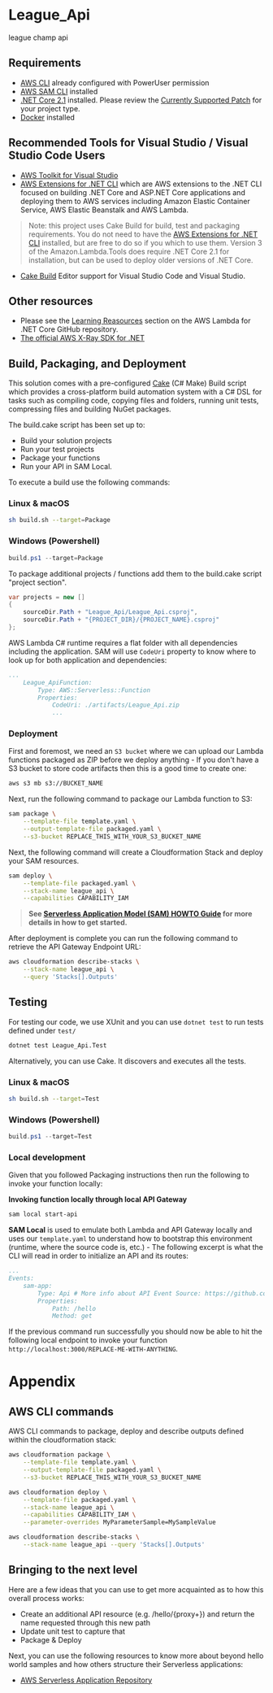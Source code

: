 # League_Api

league champ api

## Requirements

* [AWS CLI](https://aws.amazon.com/cli/) already configured with PowerUser permission
* [AWS SAM CLI](https://github.com/awslabs/aws-sam-local) installed
* [.NET Core 2.1](https://www.microsoft.com/net/download/) installed. Please review the [Currently Supported Patch](https://github.com/aws/aws-lambda-dotnet#version-status) for your project type.
* [Docker](https://www.docker.com/community-edition) installed


## Recommended Tools for Visual Studio / Visual Studio Code Users

* [AWS Toolkit for Visual Studio](https://aws.amazon.com/visualstudio/)
* [AWS Extensions for .NET CLI](https://github.com/aws/aws-extensions-for-dotnet-cli) which are AWS extensions to the .NET CLI focused on building .NET Core and ASP.NET Core applications and deploying them to AWS services including Amazon Elastic Container Service, AWS Elastic Beanstalk and AWS Lambda.

> Note: this project uses Cake Build for build, test and packaging requirements. You do not need to have the [AWS Extensions for .NET CLI](https://github.com/aws/aws-extensions-for-dotnet-cli) installed, but are free to do so if you which to use them. Version 3 of the Amazon.Lambda.Tools does require .NET Core 2.1 for installation, but can be used to deploy older versions of .NET Core.

* [Cake Build](https://cakebuild.net/docs/editors/) Editor support for Visual Studio Code and Visual Studio.

## Other resources

* Please see the [Learning Reasources](https://github.com/aws/aws-lambda-dotnet#learning-resources) section on the AWS Lambda for .NET Core GitHub repository.
* [The official AWS X-Ray SDK for .NET](https://github.com/aws/aws-xray-sdk-dotnet)

## Build, Packaging, and Deployment
This solution comes with a pre-configured [Cake](https://cakebuild.net/)  (C# Make) Build script which provides a cross-platform build automation system with a C# DSL for tasks such as compiling code, copying files and folders, running unit tests, compressing files and building NuGet packages.

The build.cake script has been set up to:

* Build your solution projects
* Run your test projects
* Package your functions
* Run your API in SAM Local.

To execute a build use the following commands:

### Linux & macOS

```bash
sh build.sh --target=Package
```

### Windows (Powershell)

```powershell
build.ps1 --target=Package
```

To package additional projects / functions add them to the build.cake script "project section".

```csharp
var projects = new []
{
    sourceDir.Path + "League_Api/League_Api.csproj",
    sourceDir.Path + "{PROJECT_DIR}/{PROJECT_NAME}.csproj"
};
```

AWS Lambda C# runtime requires a flat folder with all dependencies including the application. SAM will use `CodeUri` property to know where to look up for both application and dependencies:

```yaml
...
    League_ApiFunction:
        Type: AWS::Serverless::Function
        Properties:
            CodeUri: ./artifacts/League_Api.zip
            ...
```

### Deployment

First and foremost, we need an `S3 bucket` where we can upload our Lambda functions packaged as ZIP before we deploy anything - If you don't have a S3 bucket to store code artifacts then this is a good time to create one:

```bash
aws s3 mb s3://BUCKET_NAME
```

Next, run the following command to package our Lambda function to S3:

```bash
sam package \
    --template-file template.yaml \
    --output-template-file packaged.yaml \
    --s3-bucket REPLACE_THIS_WITH_YOUR_S3_BUCKET_NAME
```

Next, the following command will create a Cloudformation Stack and deploy your SAM resources.

```bash
sam deploy \
    --template-file packaged.yaml \
    --stack-name league_api \
    --capabilities CAPABILITY_IAM
```

> **See [Serverless Application Model (SAM) HOWTO Guide](https://github.com/awslabs/serverless-application-model/blob/master/HOWTO.md) for more details in how to get started.**


After deployment is complete you can run the following command to retrieve the API Gateway Endpoint URL:

```bash
aws cloudformation describe-stacks \
    --stack-name league_api \
    --query 'Stacks[].Outputs'
``` 


## Testing

For testing our code, we use XUnit and you can use `dotnet test` to run tests defined under `test/`

```bash
dotnet test League_Api.Test
```

Alternatively, you can use Cake. It discovers and executes all the tests.

### Linux & macOS

```bash
sh build.sh --target=Test
```

### Windows (Powershell)

```powershell
build.ps1 --target=Test
```

### Local development

Given that you followed Packaging instructions then run the following to invoke your function locally:


**Invoking function locally through local API Gateway**

```bash
sam local start-api
```

**SAM Local** is used to emulate both Lambda and API Gateway locally and uses our `template.yaml` to understand how to bootstrap this environment (runtime, where the source code is, etc.) - The following excerpt is what the CLI will read in order to initialize an API and its routes:

```yaml
...
Events:
    sam-app:
        Type: Api # More info about API Event Source: https://github.com/awslabs/serverless-application-model/blob/master/versions/2016-10-31.md#api
        Properties:
            Path: /hello
            Method: get
```

If the previous command run successfully you should now be able to hit the following local endpoint to invoke your function `http://localhost:3000/REPLACE-ME-WITH-ANYTHING`.


# Appendix

## AWS CLI commands

AWS CLI commands to package, deploy and describe outputs defined within the cloudformation stack:

```bash
aws cloudformation package \
    --template-file template.yaml \
    --output-template-file packaged.yaml \
    --s3-bucket REPLACE_THIS_WITH_YOUR_S3_BUCKET_NAME

aws cloudformation deploy \
    --template-file packaged.yaml \
    --stack-name league_api \
    --capabilities CAPABILITY_IAM \
    --parameter-overrides MyParameterSample=MySampleValue

aws cloudformation describe-stacks \
    --stack-name league_api --query 'Stacks[].Outputs'
```

## Bringing to the next level

Here are a few ideas that you can use to get more acquainted as to how this overall process works:

* Create an additional API resource (e.g. /hello/{proxy+}) and return the name requested through this new path
* Update unit test to capture that
* Package & Deploy

Next, you can use the following resources to know more about beyond hello world samples and how others structure their Serverless applications:

* [AWS Serverless Application Repository](https://aws.amazon.com/serverless/serverlessrepo/)